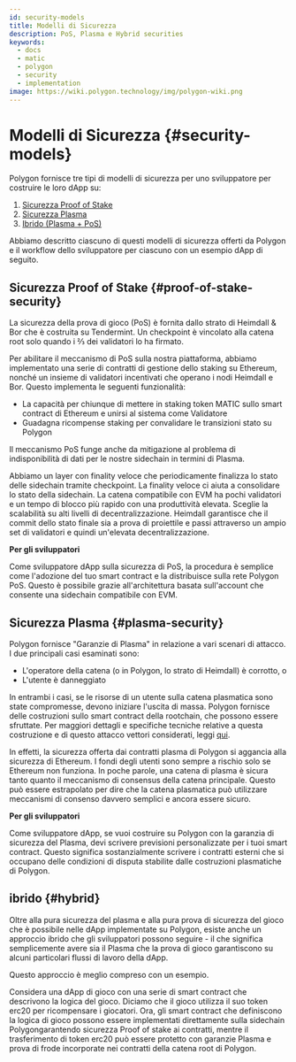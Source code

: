 ```yaml
---
id: security-models
title: Modelli di Sicurezza
description: PoS, Plasma e Hybrid securities
keywords:
  - docs
  - matic
  - polygon
  - security
  - implementation
image: https://wiki.polygon.technology/img/polygon-wiki.png
---
```


# Modelli di Sicurezza {#security-models}

Polygon fornisce tre tipi di modelli di sicurezza per uno sviluppatore per costruire le loro dApp su:

1. [Sicurezza Proof of Stake](#proof-of-stake-security)
2. [Sicurezza Plasma](#plasma-security)
3. [Ibrido (Plasma + PoS)](#hybrid)

Abbiamo descritto ciascuno di questi modelli di sicurezza offerti da Polygon e il workflow dello sviluppatore per ciascuno con un esempio dApp di seguito.

## Sicurezza Proof of Stake {#proof-of-stake-security}

La sicurezza della prova di gioco (PoS) è fornita dallo strato di Heimdall & Bor che è costruita su Tendermint. Un checkpoint è vincolato alla catena root solo quando i ⅔ dei validatori lo ha firmato.

Per abilitare il meccanismo di PoS sulla nostra piattaforma, abbiamo implementato una serie di contratti di gestione dello staking su Ethereum, nonché un insieme di validatori incentivati che operano i nodi Heimdall e Bor. Questo implementa le seguenti funzionalità:

- La capacità per chiunque di mettere in staking token MATIC sullo smart contract di Ethereum e unirsi al sistema come Validatore
- Guadagna ricompense staking per convalidare le transizioni stato su Polygon

Il meccanismo PoS funge anche da mitigazione al problema di indisponibilità di dati per le nostre sidechain in termini di Plasma.

Abbiamo un layer con finality veloce che periodicamente finalizza lo stato delle sidechain tramite checkpoint. La finality veloce ci aiuta a consolidare lo stato della sidechain. La catena compatibile con EVM ha pochi validatori e un tempo di blocco più rapido con una produttività elevata. Sceglie la scalabilità su alti livelli di decentralizzazione. Heimdall garantisce che il commit dello stato finale sia a prova di proiettile e passi attraverso un ampio set di validatori e quindi un'elevata decentralizzazione.

**Per gli sviluppatori**

Come sviluppatore dApp sulla sicurezza di PoS, la procedura è semplice come l'adozione del tuo smart contract e la distribuisce sulla rete Polygon PoS. Questo è possibile grazie all'architettura basata sull'account che consente una sidechain compatibile con EVM.

## Sicurezza Plasma {#plasma-security}

Polygon fornisce "Garanzie di Plasma" in relazione a vari scenari di attacco. I due principali casi esaminati sono:

- L'operatore della catena (o in Polygon, lo strato di Heimdall) è corrotto, o
- L'utente è danneggiato

In entrambi i casi, se le risorse di un utente sulla catena plasmatica sono state compromesse, devono iniziare l'uscita di massa. Polygon fornisce delle costruzioni sullo smart contract della rootchain, che possono essere sfruttate. Per maggiori dettagli e specifiche tecniche relative a questa costruzione e di questo attacco vettori considerati, leggi [qui](https://ethresear.ch/t/account-based-plasma-morevp/5480).

In effetti, la sicurezza offerta dai contratti plasma di Polygon si aggancia alla sicurezza di Ethereum. I fondi degli utenti sono sempre a rischio solo se Ethereum non funziona. In poche parole, una catena di plasma è sicura tanto quanto il meccanismo di consensus della catena principale. Questo può essere estrapolato per dire che la catena plasmatica può utilizzare meccanismi di consenso davvero semplici e ancora essere sicuro.

**Per gli sviluppatori**

Come sviluppatore dApp, se vuoi costruire su Polygon con la garanzia di sicurezza del Plasma, devi scrivere previsioni personalizzate per i tuoi smart contract. Questo significa sostanzialmente scrivere i contratti esterni che si occupano delle condizioni di disputa stabilite dalle costruzioni plasmatiche di Polygon.

## ibrido {#hybrid}

Oltre alla pura sicurezza del plasma e alla pura prova di sicurezza del gioco che è possibile nelle dApp implementate su Polygon, esiste anche un approccio ibrido che gli sviluppatori possono seguire - il che significa semplicemente avere sia il Plasma che la prova di gioco garantiscono su alcuni particolari flussi di lavoro della dApp.

Questo approccio è meglio compreso con un esempio.

Considera una dApp di gioco con una serie di smart contract che descrivono la logica del gioco. Diciamo che il gioco utilizza il suo token erc20 per ricompensare i giocatori. Ora, gli smart contract che definiscono la logica di gioco possono essere implementati direttamente sulla sidechain Polygongarantendo sicurezza Proof of stake ai contratti, mentre il trasferimento di token erc20 può essere protetto con garanzie Plasma e prova di frode incorporate nei contratti della catena root di Polygon.
